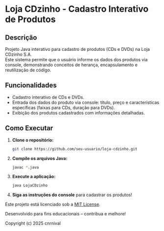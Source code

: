 # Loja CDzinho - Cadastro Interativo de Produtos

## Descrição
Projeto Java interativo para cadastro de produtos (CDs e DVDs) na Loja CDzinho S.A.  
Este sistema permite que o usuário informe os dados dos produtos via console, demonstrando conceitos de herança, encapsulamento e reutilização de código.

## Funcionalidades
- Cadastro interativo de CDs e DVDs.
- Entrada dos dados do produto via console: título, preço e características específicas (faixas para CDs, duração para DVDs).
- Exibição dos produtos cadastrados com informações detalhadas.

## Como Executar
1. **Clone o repositório:**
   ```bash
   git clone https://github.com/seu-usuario/loja-cdzinho.git
   ```
2. **Compile os arquivos Java:**
   ```bash
   javac *.java
   ```
3. **Execute a aplicação:**
   ```bash
   java LojaCDzinho
   ```
4. **Siga as instruções do console** para cadastrar os produtos!

Este projeto está licenciado sob a [MIT License](LICENSE).

Desenvolvido para fins educacionais – contribua e melhore!

Copyright (c) 2025 cnrnival
